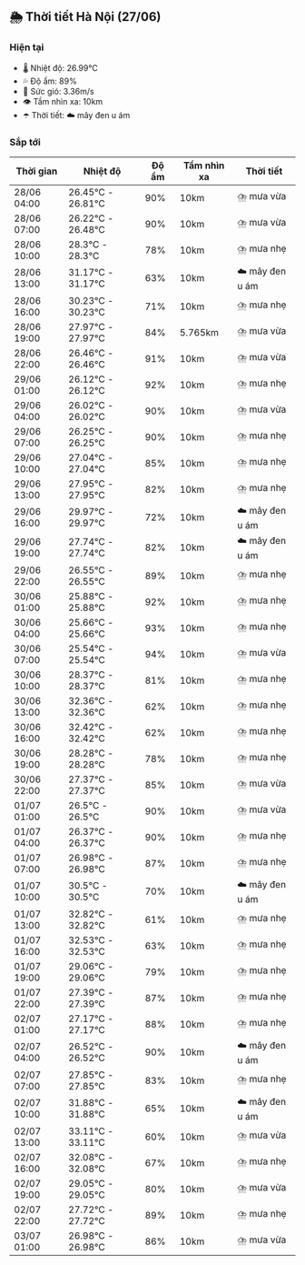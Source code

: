 ## 🌦️ Thời tiết Hà Nội (27/06)

### Hiện tại

- 🌡️ Nhiệt độ: 26.99℃
- 💦 Độ ẩm: 89%
- 💨 Sức gió: 3.36m/s
- 👁️ Tầm nhìn xa: 10km
- ☂️ Thời tiết: ☁️ mây đen u ám

### Sắp tới

| Thời gian | Nhiệt độ | Độ ẩm | Tầm nhìn xa | Thời tiết |
| --- | --- | --- | --- | --- |
| 28/06 04:00 | 26.45℃ - 26.81℃ | 90% | 10km | ⛈️ mưa vừa |
| 28/06 07:00 | 26.22℃ - 26.48℃ | 90% | 10km | ⛈️ mưa vừa |
| 28/06 10:00 | 28.3℃ - 28.3℃ | 78% | 10km | ⛈️ mưa nhẹ |
| 28/06 13:00 | 31.17℃ - 31.17℃ | 63% | 10km | ☁️ mây đen u ám |
| 28/06 16:00 | 30.23℃ - 30.23℃ | 71% | 10km | ⛈️ mưa nhẹ |
| 28/06 19:00 | 27.97℃ - 27.97℃ | 84% | 5.765km | ⛈️ mưa vừa |
| 28/06 22:00 | 26.46℃ - 26.46℃ | 91% | 10km | ⛈️ mưa vừa |
| 29/06 01:00 | 26.12℃ - 26.12℃ | 92% | 10km | ⛈️ mưa nhẹ |
| 29/06 04:00 | 26.02℃ - 26.02℃ | 90% | 10km | ⛈️ mưa vừa |
| 29/06 07:00 | 26.25℃ - 26.25℃ | 90% | 10km | ⛈️ mưa nhẹ |
| 29/06 10:00 | 27.04℃ - 27.04℃ | 85% | 10km | ⛈️ mưa nhẹ |
| 29/06 13:00 | 27.95℃ - 27.95℃ | 82% | 10km | ⛈️ mưa nhẹ |
| 29/06 16:00 | 29.97℃ - 29.97℃ | 72% | 10km | ☁️ mây đen u ám |
| 29/06 19:00 | 27.74℃ - 27.74℃ | 82% | 10km | ☁️ mây đen u ám |
| 29/06 22:00 | 26.55℃ - 26.55℃ | 89% | 10km | ⛈️ mưa nhẹ |
| 30/06 01:00 | 25.88℃ - 25.88℃ | 92% | 10km | ⛈️ mưa nhẹ |
| 30/06 04:00 | 25.66℃ - 25.66℃ | 93% | 10km | ⛈️ mưa nhẹ |
| 30/06 07:00 | 25.54℃ - 25.54℃ | 94% | 10km | ⛈️ mưa vừa |
| 30/06 10:00 | 28.37℃ - 28.37℃ | 81% | 10km | ⛈️ mưa nhẹ |
| 30/06 13:00 | 32.36℃ - 32.36℃ | 62% | 10km | ⛈️ mưa nhẹ |
| 30/06 16:00 | 32.42℃ - 32.42℃ | 62% | 10km | ⛈️ mưa nhẹ |
| 30/06 19:00 | 28.28℃ - 28.28℃ | 78% | 10km | ⛈️ mưa nhẹ |
| 30/06 22:00 | 27.37℃ - 27.37℃ | 85% | 10km | ⛈️ mưa vừa |
| 01/07 01:00 | 26.5℃ - 26.5℃ | 90% | 10km | ⛈️ mưa vừa |
| 01/07 04:00 | 26.37℃ - 26.37℃ | 90% | 10km | ⛈️ mưa nhẹ |
| 01/07 07:00 | 26.98℃ - 26.98℃ | 87% | 10km | ⛈️ mưa nhẹ |
| 01/07 10:00 | 30.5℃ - 30.5℃ | 70% | 10km | ☁️ mây đen u ám |
| 01/07 13:00 | 32.82℃ - 32.82℃ | 61% | 10km | ⛈️ mưa nhẹ |
| 01/07 16:00 | 32.53℃ - 32.53℃ | 63% | 10km | ⛈️ mưa nhẹ |
| 01/07 19:00 | 29.06℃ - 29.06℃ | 79% | 10km | ⛈️ mưa nhẹ |
| 01/07 22:00 | 27.39℃ - 27.39℃ | 87% | 10km | ⛈️ mưa nhẹ |
| 02/07 01:00 | 27.17℃ - 27.17℃ | 88% | 10km | ⛈️ mưa nhẹ |
| 02/07 04:00 | 26.52℃ - 26.52℃ | 90% | 10km | ☁️ mây đen u ám |
| 02/07 07:00 | 27.85℃ - 27.85℃ | 83% | 10km | ⛈️ mưa nhẹ |
| 02/07 10:00 | 31.88℃ - 31.88℃ | 65% | 10km | ☁️ mây đen u ám |
| 02/07 13:00 | 33.11℃ - 33.11℃ | 60% | 10km | ⛈️ mưa vừa |
| 02/07 16:00 | 32.08℃ - 32.08℃ | 67% | 10km | ⛈️ mưa nhẹ |
| 02/07 19:00 | 29.05℃ - 29.05℃ | 80% | 10km | ⛈️ mưa vừa |
| 02/07 22:00 | 27.72℃ - 27.72℃ | 89% | 10km | ⛈️ mưa nhẹ |
| 03/07 01:00 | 26.98℃ - 26.98℃ | 86% | 10km | ⛈️ mưa vừa |
